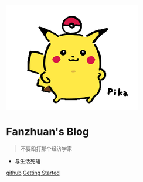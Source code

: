 ![logo](_media/pikaqiu.gif)

# **Fanzhuan's Blog**

> 不要殴打那个经济学家

- 与生活死磕

[github](https://github.com/fanzhuanjun/fanzhuanjun.github.io)
[Getting Started](#README)